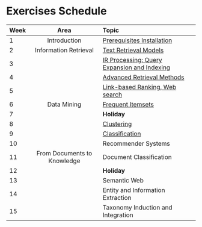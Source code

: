 # Exercises Schedule

| Week | Area                        | Topic                                            |
|:-----|:---------------------------:|:-------------------------------------------------|
| 1    | Introduction                | [Prerequisites Installation][1]	                |
| 2    | Information Retrieval       | [Text Retrieval Models][2]                       |
| 3    |                             | [IR Processing: Query Expansion and Indexing][3] |
| 4    |                             | [Advanced Retrieval Methods][4]                  |
| 5    |                             | [Link-based Ranking, Web search][5]              |
| 6    | Data Mining                 | [Frequent Itemsets][6]                           |
| 7    |                             | **Holiday**                                      |
| 8    |                             | [Clustering][7]                                  |
| 9    |                             | [Classification][8]                              |
| 10   |                             | Recommender Systems                              |
| 11   | From Documents to Knowledge | Document Classification                          |
| 12   |                             | **Holiday**                                      |
| 13   |                             | Semantic Web                                     |
| 14   |                             | Entity and Information Extraction                |
| 15   |                             | Taxonomy Induction and Integration               |

[1]:Prerequisites.md
[2]:01.Vector_Space_Retrieval
[3]:02.Query_Expansion_Indexing
[4]:03.Advanced_Information_Retrieval
[5]:04.Link_Based_Ranking
[6]:05.Frequent_Itemsets
[7]:06.Clustering
[8]:07.Social_Network_Analysis
